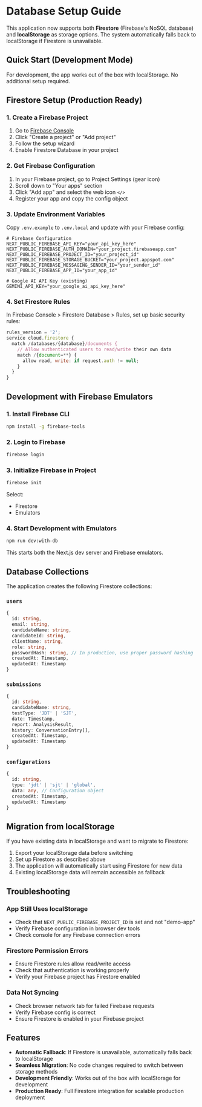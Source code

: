 # Database Setup Guide

This application now supports both **Firestore** (Firebase's NoSQL database) and **localStorage** as storage options. The system automatically falls back to localStorage if Firestore is unavailable.

## Quick Start (Development Mode)

For development, the app works out of the box with localStorage. No additional setup required.

## Firestore Setup (Production Ready)

### 1. Create a Firebase Project

1. Go to [Firebase Console](https://console.firebase.google.com/)
2. Click "Create a project" or "Add project"
3. Follow the setup wizard
4. Enable Firestore Database in your project

### 2. Get Firebase Configuration

1. In your Firebase project, go to Project Settings (gear icon)
2. Scroll down to "Your apps" section
3. Click "Add app" and select the web icon `</>`
4. Register your app and copy the config object

### 3. Update Environment Variables

Copy `.env.example` to `.env.local` and update with your Firebase config:

```env
# Firebase Configuration
NEXT_PUBLIC_FIREBASE_API_KEY="your_api_key_here"
NEXT_PUBLIC_FIREBASE_AUTH_DOMAIN="your_project.firebaseapp.com"
NEXT_PUBLIC_FIREBASE_PROJECT_ID="your_project_id"
NEXT_PUBLIC_FIREBASE_STORAGE_BUCKET="your_project.appspot.com"
NEXT_PUBLIC_FIREBASE_MESSAGING_SENDER_ID="your_sender_id"
NEXT_PUBLIC_FIREBASE_APP_ID="your_app_id"

# Google AI API Key (existing)
GEMINI_API_KEY="your_google_ai_api_key_here"
```

### 4. Set Firestore Rules

In Firebase Console > Firestore Database > Rules, set up basic security rules:

```javascript
rules_version = '2';
service cloud.firestore {
  match /databases/{database}/documents {
    // Allow authenticated users to read/write their own data
    match /{document=**} {
      allow read, write: if request.auth != null;
    }
  }
}
```

## Development with Firebase Emulators

### 1. Install Firebase CLI

```bash
npm install -g firebase-tools
```

### 2. Login to Firebase

```bash
firebase login
```

### 3. Initialize Firebase in Project

```bash
firebase init
```

Select:
- Firestore
- Emulators

### 4. Start Development with Emulators

```bash
npm run dev:with-db
```

This starts both the Next.js dev server and Firebase emulators.

## Database Collections

The application creates the following Firestore collections:

### `users`
```typescript
{
  id: string,
  email: string,
  candidateName: string,
  candidateId: string,
  clientName: string,
  role: string,
  passwordHash: string, // In production, use proper password hashing
  createdAt: Timestamp,
  updatedAt: Timestamp
}
```

### `submissions`
```typescript
{
  id: string,
  candidateName: string,
  testType: 'JDT' | 'SJT',
  date: Timestamp,
  report: AnalysisResult,
  history: ConversationEntry[],
  createdAt: Timestamp,
  updatedAt: Timestamp
}
```

### `configurations`
```typescript
{
  id: string,
  type: 'jdt' | 'sjt' | 'global',
  data: any, // Configuration object
  createdAt: Timestamp,
  updatedAt: Timestamp
}
```

## Migration from localStorage

If you have existing data in localStorage and want to migrate to Firestore:

1. Export your localStorage data before switching
2. Set up Firestore as described above
3. The application will automatically start using Firestore for new data
4. Existing localStorage data will remain accessible as fallback

## Troubleshooting

### App Still Uses localStorage
- Check that `NEXT_PUBLIC_FIREBASE_PROJECT_ID` is set and not "demo-app"
- Verify Firebase configuration in browser dev tools
- Check console for any Firebase connection errors

### Firestore Permission Errors
- Ensure Firestore rules allow read/write access
- Check that authentication is working properly
- Verify your Firebase project has Firestore enabled

### Data Not Syncing
- Check browser network tab for failed Firebase requests
- Verify Firebase config is correct
- Ensure Firestore is enabled in your Firebase project

## Features

- **Automatic Fallback**: If Firestore is unavailable, automatically falls back to localStorage
- **Seamless Migration**: No code changes required to switch between storage methods
- **Development Friendly**: Works out of the box with localStorage for development
- **Production Ready**: Full Firestore integration for scalable production deployment
